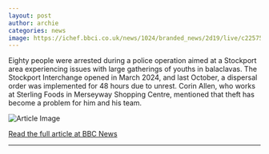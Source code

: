 ```yaml
---
layout: post
author: archie
categories: news
image: https://ichef.bbci.co.uk/news/1024/branded_news/2d19/live/c2257500-8337-11f0-8ded-85867f31a902.jpg
---
```

Eighty people were arrested during a police operation aimed at a Stockport area experiencing issues with large gatherings of youths in balaclavas. The Stockport Interchange opened in March 2024, and last October, a dispersal order was implemented for 48 hours due to unrest. Corin Allen, who works at Sterling Foods in Merseyway Shopping Centre, mentioned that theft has become a problem for him and his team.

![Article Image](https://ichef.bbci.co.uk/news/1024/branded_news/2d19/live/c2257500-8337-11f0-8ded-85867f31a902.jpg)

[Read the full article at BBC News](https://www.bbc.com/news/articles/c4g052xedleo?at_medium=RSS&at_campaign=rss)

---
